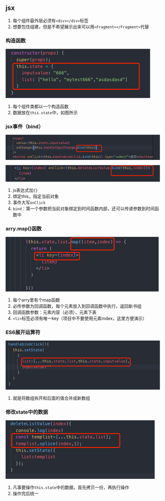 ## jsx
  1. 每个组件最外层必须有```<div></div>```标签
  2. 想要包住组建，但是不希望展示出来可以用```<Fragment></Fragment>```代替

### 构造函数
![title](https://raw.githubusercontent.com/zhouyubiu/gitnotes_images/master/gitnote/2020/06/21/1592676822174-1592676822176.png)
1. 每个组件类都以一个构造函数
2. 数据放在```this.state```中，如图所示



### jsx事件（bind）
![title](https://raw.githubusercontent.com/zhouyubiu/gitnotes_images/master/gitnote/2020/06/21/1592676081395-1592676081418.png)

![title](https://raw.githubusercontent.com/zhouyubiu/gitnotes_images/master/gitnote/2020/06/21/1592678900889-1592678900893.png)
1. js表达式加```{}```
2. 绑定this，指定当前对象
3. 事件大写```onClick```
4. ```bind```：第一个参数把当前对象绑定到时间函数内部，还可以传递参数到时间函数中

### arry.map()函数
![title](https://raw.githubusercontent.com/zhouyubiu/gitnotes_images/master/gitnote/2020/06/21/1592676460030-1592676460060.png)

1. 每个arry里有个map函数
2. 必传参数为回调函数，每个元素放入到回调函数中执行，返回新书组
3. 回调函数参数：元素内容（必须），元素下表
4. ```<li>```标签必须有唯一key（项目中不要使用元素index，这里方便演示）


### ES6展开运算符

![title](https://raw.githubusercontent.com/zhouyubiu/gitnotes_images/master/gitnote/2020/06/21/1592677114941-1592677114943.png)
1. 就是将数组拆开和后面的值合并成新数组

### 修改state中的数据

![title](https://raw.githubusercontent.com/zhouyubiu/gitnotes_images/master/gitnote/2020/06/21/1592679081970-1592679081973.png)

1. 凡事要操作```this.state```中的数据，首先拷贝一份，再执行操作
2. 操作完后统一





